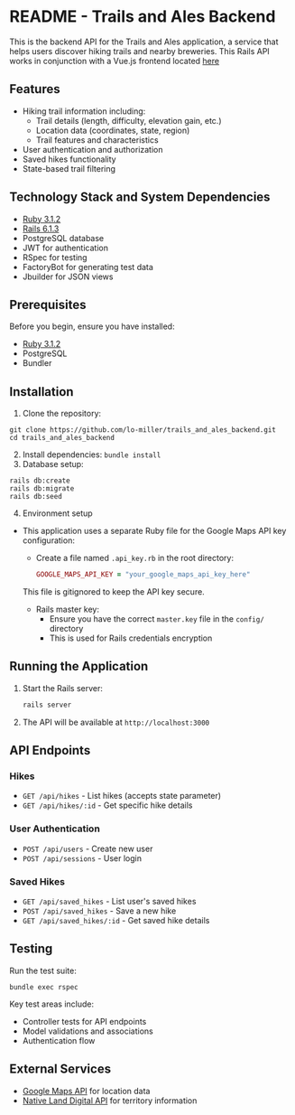 # README - Trails and Ales Backend

This is the backend API for the Trails and Ales application, a service that helps users discover hiking trails and nearby breweries. This Rails API works in conjunction with a Vue.js frontend located [here](https://github.com/lo-miller/trails_and_ales_frontend)

## Features

- Hiking trail information including:
  - Trail details (length, difficulty, elevation gain, etc.)
  - Location data (coordinates, state, region)
  - Trail features and characteristics
- User authentication and authorization
- Saved hikes functionality
- State-based trail filtering

## Technology Stack and System Dependencies

- [Ruby 3.1.2](https://www.ruby-lang.org/en/documentation/installation/)
- [Rails 6.1.3](https://rubygems.org/gems/rails/versions/6.1.3.2?locale=en)
- PostgreSQL database
- JWT for authentication
- RSpec for testing
- FactoryBot for generating test data
- Jbuilder for JSON views

## Prerequisites

Before you begin, ensure you have installed:
- [Ruby 3.1.2](https://www.ruby-lang.org/en/documentation/installation/)
- PostgreSQL
- Bundler

## Installation

1. Clone the repository: 
  ```
  git clone https://github.com/lo-miller/trails_and_ales_backend.git
  cd trails_and_ales_backend
  ```
2. Install dependencies:  `bundle install`
3. Database setup:
  ```
  rails db:create
  rails db:migrate
  rails db:seed
  ```
4. Environment setup
  - This application uses a separate Ruby file for the Google Maps API key configuration:
    - Create a file named `.api_key.rb` in the root directory:
      ```ruby
      GOOGLE_MAPS_API_KEY = "your_google_maps_api_key_here"
      ```
    This file is gitignored to keep the API key secure.

    - Rails master key:
      - Ensure you have the correct `master.key` file in the `config/` directory
      - This is used for Rails credentials encryption

## Running the Application

1. Start the Rails server:
   ```bash
   rails server
   ```

2. The API will be available at `http://localhost:3000`

## API Endpoints

### Hikes
- `GET /api/hikes` - List hikes (accepts state parameter)
- `GET /api/hikes/:id` - Get specific hike details

### User Authentication
- `POST /api/users` - Create new user
- `POST /api/sessions` - User login

### Saved Hikes
- `GET /api/saved_hikes` - List user's saved hikes
- `POST /api/saved_hikes` - Save a new hike
- `GET /api/saved_hikes/:id` - Get saved hike details

## Testing

Run the test suite:
  ```
  bundle exec rspec
  ```

Key test areas include:
- Controller tests for API endpoints
- Model validations and associations
- Authentication flow

## External Services

- [Google Maps API](https://developers.google.com/maps/documentation) for location data
- [Native Land Digital API](https://api-docs.native-land.ca/) for territory information


